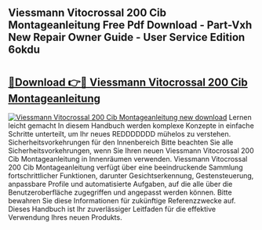 ## Viessmann Vitocrossal 200 Cib Montageanleitung Free Pdf Download - Part-Vxh New Repair Owner Guide - User Service Edition 6okdu

# <h2><a href="http://df758l.blite.top/?on=Viessmann+Vitocrossal+200+Cib+Montageanleitung">🔗Download 👉🔴 Viessmann Vitocrossal 200 Cib Montageanleitung</a></h2>

[![Viessmann Vitocrossal 200 Cib Montageanleitung new download](https://i.imgur.com/lujVjoI.png)](http://df758l.blite.top/?on=Viessmann+Vitocrossal+200+Cib+Montageanleitung)
Lernen leicht gemacht In diesem Handbuch werden komplexe Konzepte in einfache Schritte unterteilt, um Ihr neues REDDDDDDD mühelos zu verstehen. Sicherheitsvorkehrungen für den Innenbereich Bitte beachten Sie alle Sicherheitsvorkehrungen, wenn Sie Ihren neuen Viessmann Vitocrossal 200 Cib Montageanleitung in Innenräumen verwenden. Viessmann Vitocrossal 200 Cib Montageanleitung verfügt über eine beeindruckende Sammlung fortschrittlicher Funktionen, darunter Gesichtserkennung, Gestensteuerung, anpassbare Profile und automatisierte Aufgaben, auf die alle über die Benutzeroberfläche zugegriffen und angepasst werden können. Bitte bewahren Sie diese Informationen für zukünftige Referenzzwecke auf. Dieses Handbuch ist Ihr zuverlässiger Leitfaden für die effektive Verwendung Ihres neuen Produkts.
